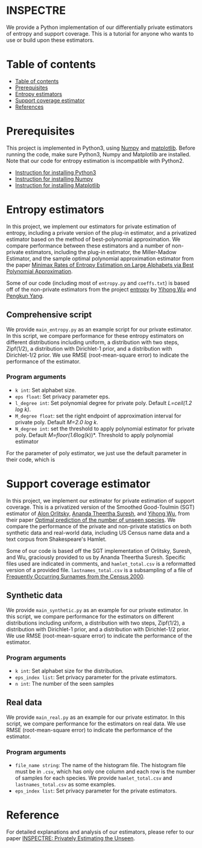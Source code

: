 # INSPECTRE

We provide a Python implementation of our differentially private estimators of entropy and support coverage. This is a tutorial for anyone who wants to use or build upon these estimators.

Table of contents
=================
* [Table of contents](#table-of-contents)
* [Prerequisites](#prerequisites)
* [Entropy estimators](#entropy-estimators)
* [Support coverage estimator](#support-coverage-estimator)
* [References](#reference)

Prerequisites
=====
This project is implemented in Python3, using [Numpy](http://www.numpy.org) and [matplotlib](https://matplotlib.org/index.html). Before running the code, make sure Python3, Numpy and Matplotlib are installed. Note that our code for entropy estimation is incompatible with Python2.

* [Instruction for installing Python3](https://docs.python.org/3/using/index.html)
* [Instruction for installing Numpy](https://www.scipy.org/install.html)
* [Instruction for installing Matplotlib](https://matplotlib.org/users/installing.html) 


Entropy estimators
================
In this project, we implement our estimators for private estimation of entropy, including a private version of the plug-in estimator, and a privatized estimator based on the method of best-polynomial approximation.
We compare performance between these estimators and a number of non-private estimators, including the plug-in estimator, the Miller-Madow Estimator, and the sample optimal polynomial approximation estimator from the paper [Minimax Rates of Entropy Estimation on Large Alphabets via Best Polynomial Approximation](http://ieeexplore.ieee.org/abstract/document/7444171/). 

Some of our code (including most of ```entropy.py``` and ```coeffs.txt```) is based off of the non-private estimators from the project [entropy](https://github.com/Albuso0/entropy) by [Yihong Wu](http://www.stat.yale.edu/~yw562/) and [Pengkun Yang](https://sites.google.com/site/pyangece/). 

Comprehensive script
---------
We provide ```main_entropy.py``` as an example script for our private estimator. In this script, we compare performance for these entropy estimators on different distributions including uniform, a distribution with two steps, Zipf(1/2), a distribution with Dirichlet-1 prior, and a distribution with Dirichlet-1/2 prior. We use RMSE (root-mean-square error) to indicate the performance of the estimator.

### Program arguments

* ```k int```: Set alphabet size. 
* ```eps float```: Set privacy parameter eps.
* ```l_degree int```: Set polynomial degree for private poly. Default *L=ceil(1.2 log k)*.
* ```M_degree float```: set the right endpoint of approximation interval for private poly. Default *M=2.0 log k*.
* ```N_degree int```: set the threshold to apply polynomial estimator for private poly. Default *M=floor(1.6*log(k))*.
Threshold to apply polynomial estimator

For the parameter of poly estimator, we just use the default parameter in their code, which is 


Support coverage estimator
================
In this project, we implement our estimator for private estimation of support coverage.
This is a privatized version of the Smoothed Good-Toulmin (SGT) estimator of [Alon Orlitsky](http://alon.ucsd.edu/), [Ananda Theertha Suresh](http://theertha.info/), and [Yihong Wu](http://www.stat.yale.edu/~yw562/), from their paper [Optimal prediction of the number of unseen species](http://www.pnas.org/content/113/47/13283?sid=c704d36c-5237-4425-84e4-498dcd5151b1).
We compare the performance of the private and non-private statistics on both synthetic data and real-world data, including US Census name data and a text corpus from Shakespeare's Hamlet.

Some of our code is based off the SGT implementation of Orlitsky, Suresh, and Wu, graciously provided to us by Ananda Theertha Suresh. Specific files used are indicated in comments, and ```hamlet_total.csv``` is a reformatted version of a provided file. ```lastnames_total.csv``` is a subsampling of a file of [Frequently Occurring Surnames from the Census 2000](https://www.census.gov/topics/population/genealogy/data/2000_surnames.html).

Synthetic data 
---------
We provide ```main_synthetic.py``` as an example for our private estimator. In this script, we compare performance for the estimators on different distributions including uniform, a distribution with two steps, Zipf(1/2), a distribution with Dirichlet-1 prior, and a distribution with Dirichlet-1/2 prior. We use RMSE (root-mean-square error) to indicate the performance of the estimator.

### Program arguments
* ```k int```: Set alphabet size for the distribution.
* ```eps_index list```: Set privacy parameter for the private estimators.
* ```n int```: The number of the seen samples

Real data
---------
We provide ```main_real.py``` as an example for our private estimator. In this script, we compare performance for the estimators on real data. We use RMSE (root-mean-square error) to indicate the performance of the estimator.

### Program arguments
* ```file_name string```: The name of the histogram file. The histogram file must be in ```.csv```, which has only one column and each row is the number of samples for each species. We provide ```hamlet_total.csv``` and ```lastnames_total.csv``` as some examples.
* ```eps_index list```: Set privacy parameter for the private estimators.

Reference
================
For detailed explanations and analysis of our estimators, please refer to our paper [INSPECTRE: Privately Estimating the Unseen]().
